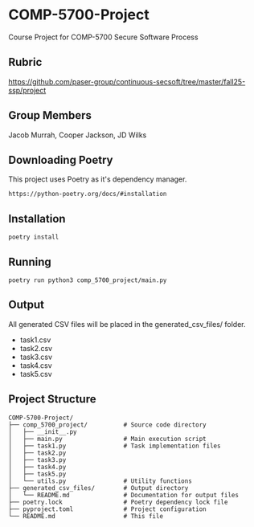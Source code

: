 # COMP-5700-Project

Course Project for COMP-5700 Secure Software Process

## Rubric

https://github.com/paser-group/continuous-secsoft/tree/master/fall25-ssp/project

## Group Members

Jacob Murrah, Cooper Jackson, JD Wilks

## Downloading Poetry

This project uses Poetry as it's dependency manager.

```
https://python-poetry.org/docs/#installation
```

## Installation

```
poetry install
```

## Running

```
poetry run python3 comp_5700_project/main.py
```

## Output

All generated CSV files will be placed in the generated_csv_files/ folder.

- task1.csv
- task2.csv
- task3.csv
- task4.csv
- task5.csv

## Project Structure

```
COMP-5700-Project/
├── comp_5700_project/          # Source code directory
│   ├── __init__.py
│   ├── main.py                 # Main execution script
│   ├── task1.py                # Task implementation files
│   ├── task2.py
│   ├── task3.py
│   ├── task4.py
│   ├── task5.py
│   └── utils.py                # Utility functions
├── generated_csv_files/        # Output directory
│   └── README.md               # Documentation for output files
├── poetry.lock                 # Poetry dependency lock file
├── pyproject.toml              # Project configuration
└── README.md                   # This file
```
